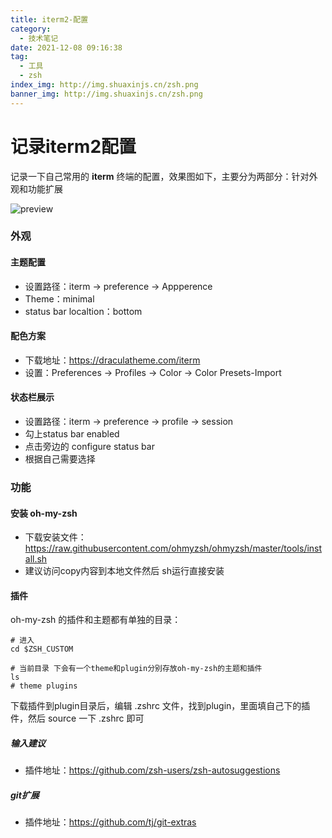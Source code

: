 ```yaml
---
title: iterm2-配置
category:
  - 技术笔记
date: 2021-12-08 09:16:38
tag:
  - 工具
  - zsh
index_img: http://img.shuaxinjs.cn/zsh.png
banner_img: http://img.shuaxinjs.cn/zsh.png
---
```


# 记录iterm2配置

记录一下自己常用的 **iterm** 终端的配置，效果图如下，主要分为两部分：针对外观和功能扩展

![preview](http://img.shuaxinjs.cn/iterm%E9%85%8D%E7%BD%AE.png)

### 外观

#### 主题配置

- 设置路径：iterm -> preference -> Appperence
- Theme：minimal
- status bar localtion：bottom

#### 配色方案

- 下载地址：https://draculatheme.com/iterm
- 设置：Preferences -> Profiles -> Color -> Color Presets-Import

#### 状态栏展示

- 设置路径：iterm -> preference -> profile -> session
- 勾上status bar enabled
- 点击旁边的 configure status bar
- 根据自己需要选择

### 功能

#### 安装 oh-my-zsh

- 下载安装文件：https://raw.githubusercontent.com/ohmyzsh/ohmyzsh/master/tools/install.sh
- 建议访问copy内容到本地文件然后 sh运行直接安装

#### 插件

oh-my-zsh 的插件和主题都有单独的目录：
```shell
# 进入
cd $ZSH_CUSTOM

# 当前目录 下会有一个theme和plugin分别存放oh-my-zsh的主题和插件
ls
# theme plugins

```

下载插件到plugin目录后，编辑 .zshrc 文件，找到plugin，里面填自己下的插件，然后 source 一下 .zshrc 即可

##### 输入建议

- 插件地址：https://github.com/zsh-users/zsh-autosuggestions

##### git扩展

- 插件地址：https://github.com/tj/git-extras
